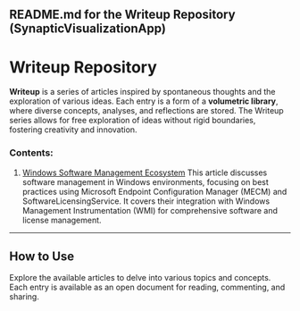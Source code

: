 ## README.md for the Writeup Repository (SynapticVisualizationApp)

# Writeup Repository

**Writeup** is a series of articles inspired by spontaneous thoughts and the exploration of various ideas. Each entry is a form of a **volumetric library**, where diverse concepts, analyses, and reflections are stored. The Writeup series allows for free exploration of ideas without rigid boundaries, fostering creativity and innovation.

### Contents:
1. [Windows Software Management Ecosystem](model.md) 
   This article discusses software management in Windows environments, focusing on best practices using Microsoft Endpoint Configuration Manager (MECM) and SoftwareLicensingService. It covers their integration with Windows Management Instrumentation (WMI) for comprehensive software and license management.

---

## How to Use

Explore the available articles to delve into various topics and concepts. Each entry is available as an open document for reading, commenting, and sharing.

